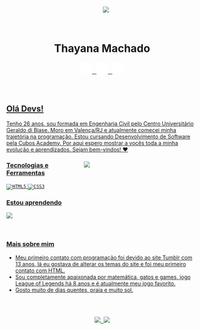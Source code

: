 <img align="right" width="250px" style="margin-top:-20px" src="https://i.ibb.co/BBWTwQ5/IMG-1466-removebg-preview-removebg-preview.png">

<br>
<br>

 
<h1 align="center">Thayana Machado</h1>

<div align="center" >

<a href="https://www.instagram.com/thayanamachado_/" target="_blank"><img  alt="Instagram" width="30px" src="https://github.com/Aakarsh-B/trying-repos/blob/master/insta.svg" /> &nbsp;
<a href="https://twitter.com/thaymrz" target="_blank"><img  alt="Twitter" width="30px" src="https://github.com/Aakarsh-B/trying-repos/blob/master/twitter.svg" /> &nbsp;
<a href="https://www.linkedin.com/in/thayana-machado-101264149/" target="_blank"><img  alt="LinkedIn" width="30px" src="https://github.com/Aakarsh-B/trying-repos/blob/master/linkedin.svg" />

</div>

<br>
<br>

## Olá Devs!

Tenho 26 anos, sou formada em Engenharia Civil pelo Centro Universitário Geraldo di Biase. Moro em Valença/RJ e atualmente comecei minha trajetória na programação.
Estou cursando Desenvolvimento de Software pela Cubos Academy. Por aqui espero mostrar a vocês toda a minha evolução e aprendizados. Sejam bem-vindos! ❤
<br>

<div>
<img width="300px" align="right" src="https://i.ibb.co/Gv4mkqn/IMG-1469-removebg-preview.png">

 ### Tecnologias e Ferramentas 

<code><img width="40px" src="https://cdn.jsdelivr.net/gh/devicons/devicon/icons/html5/html5-original-wordmark.svg" title = "HTML5"/></code>
<code><img width="40px" src="https://cdn.jsdelivr.net/gh/devicons/devicon/icons/css3/css3-original-wordmark.svg" title = "CSS3"/></code>
<br>

### Estou aprendendo

<code><img width="40px" src="https://cdn.jsdelivr.net/gh/devicons/devicon/icons/javascript/javascript-original.svg"></code>

<br>
 
###  Mais sobre mim 


-  Meu primeiro contato com programação foi devido ao site Tumblr com 13 anos, lá eu gostava de alterar os temas do site e foi meu primeiro contato com HTML.
-  Sou completamente apaixonada por matemática, gatos e games, jogo League of Legends há 8 anos e é atualmente meu jogo favorito.
-  Gosto muito de dias quentes, praia e muito sol. 

 <br>
 <br>

</div>



<p align="center">
<a href="https://github.com/thayanamr">
  <img height="130em" src="https://github-readme-stats-eight-theta.vercel.app/api?username=thayanamr&show_icons=true&theme=algolia&include_all_commits=true&count_private=true"/>&nbsp;
  <img height="130em" src="https://github-readme-stats-eight-theta.vercel.app/api/top-langs/?username=thayanamr&layout=compact&langs_count=8&theme=algolia"/>
</a>
</p>




